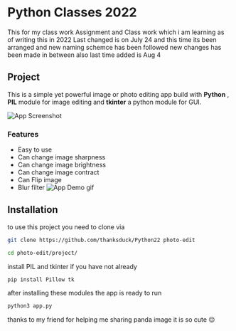 # Python Classes 2022
This for my class work Assignment and Class work which i am learning as of writing this in 2022
Last changed is on July 24 and this time its been arranged and new naming schemce has been followed
new changes has been made in between also
last time added is Aug 4

## Project
This is a simple yet powerful image or photo editing app build with **Python** , **PIL** module for image editing and **tkinter** a python module for GUI.

![App Screenshot](https://raw.githubusercontent.com/thanksduck/Python22/project/Screenshot.png)
### Features

- Easy to use
- Can change image sharpness
- Can change image brightness
- Can change image contract
- Can Flip image
- Blur filter
![App Demo gif](https://raw.githubusercontent.com/thanksduck/Python22/project/demo.gif)

## Installation
to use this project you need to clone via
```bash
git clone https://github.com/thanksduck/Python22 photo-edit
```
```bash
cd photo-edit/project/
```
install PIL and tkinter if you have not already
```bash
pip install Pillow tk
```

after installing these modules the app is ready to run
```bash
python3 app.py
```
thanks to my friend for helping me sharing panda image it is so cute 😌